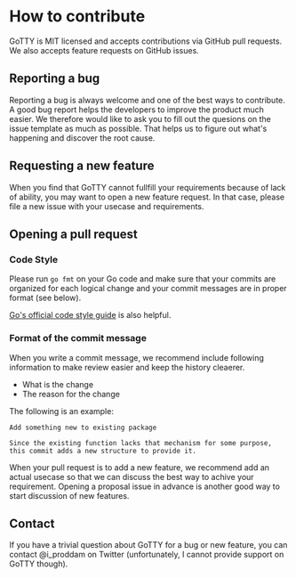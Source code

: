 # How to contribute

GoTTY is MIT licensed and accepts contributions via GitHub pull requests. We also accepts feature requests on GitHub issues.

## Reporting a bug

Reporting a bug is always welcome and one of the best ways to contribute. A good bug report helps the developers to improve the product much easier. We therefore would like to ask you to fill out the quesions on the issue template as much as possible. That helps us to figure out what's happening and discover the root cause.


## Requesting a new feature

When you find that GoTTY cannot fullfill your requirements because of lack of ability, you may want to open a new feature request. In that case, please file a new issue with your usecase and requirements.


## Opening a pull request

### Code Style

Please run `go fmt` on your Go code and make sure that your commits are organized for each logical change and your commit messages are in proper format (see below).

[Go's official code style guide](https://github.com/golang/go/wiki/CodeReviewComments) is also helpful.

### Format of the commit message

When you write a commit message, we recommend include following information to make review easier and keep the history cleaerer.

* What is the change
* The reason for the change

The following is an example:

```
Add something new to existing package

Since the existing function lacks that mechanism for some purpose,
this commit adds a new structure to provide it.
```

When your pull request is to add a new feature, we recommend add an actual usecase so that we can discuss the best way to achive your requirement. Opening a proposal issue in advance is another good way to start discussion of new features.


## Contact

If you have a trivial question about GoTTY for a bug or new feature, you can contact @i_proddam on Twitter (unfortunately, I cannot provide support on GoTTY though).
